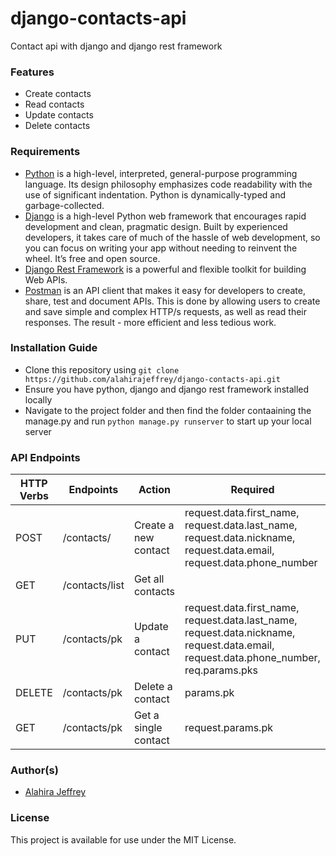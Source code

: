 # django-contacts-api
Contact api with django and django rest framework

### Features
* Create contacts
* Read contacts
* Update contacts
* Delete contacts

### Requirements
- [Python](https://www.python.org/) is a high-level, interpreted, general-purpose programming language. Its design philosophy emphasizes code readability with the use of significant indentation. Python is dynamically-typed and garbage-collected.
- [Django](https://www.djangoproject.com/) is a high-level Python web framework that encourages rapid development and clean, pragmatic design. Built by experienced developers, it takes care of much of the hassle of web development, so you can focus on writing your app without needing to reinvent the wheel. It’s free and open source.
- [Django Rest Framework](https://www.django-rest-framework.org/) is a powerful and flexible toolkit for building Web APIs.
- [Postman](https://www.postman.com/downloads/) is an API client that makes it easy for developers to create, share, test and document APIs. This is done by allowing users to create and save simple and complex HTTP/s requests, as well as read their responses. The result - more efficient and less tedious work.

### Installation Guide
* Clone this repository using `git clone https://github.com/alahirajeffrey/django-contacts-api.git`
* Ensure you have python, django and django rest framework installed locally
* Navigate to the project folder and then find the folder contaaining the manage.py and run `python manage.py runserver` to start up your local server

### API Endpoints
| HTTP Verbs | Endpoints | Action | Required |
| --- | --- | --- | --- |
| POST | /contacts/ | Create a new contact | request.data.first_name, request.data.last_name, request.data.nickname, request.data.email, request.data.phone_number |
| GET | /contacts/list | Get all contacts |  |
| PUT | /contacts/pk | Update a contact | request.data.first_name, request.data.last_name, request.data.nickname, request.data.email, request.data.phone_number, req.params.pks |
| DELETE | /contacts/pk | Delete a contact | params.pk |
| GET | /contacts/pk | Get a single contact | request.params.pk |

### Author(s)
* [Alahira Jeffrey](https://github.com/alahirajeffrey)

### License
This project is available for use under the MIT License.

